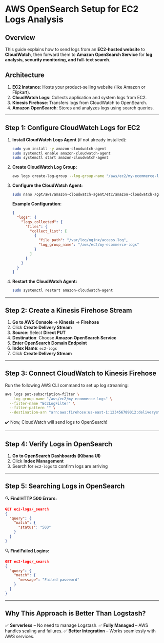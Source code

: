 # AWS OpenSearch Setup for EC2 Logs Analysis

## **Overview**
This guide explains how to send logs from an **EC2-hosted website** to **CloudWatch**, then forward them to **Amazon OpenSearch Service** for **log analysis, security monitoring, and full-text search**.

## **Architecture**
1. **EC2 Instance**: Hosts your product-selling website (like Amazon or Flipkart).
2. **CloudWatch Logs**: Collects application and system logs from EC2.
3. **Kinesis Firehose**: Transfers logs from CloudWatch to OpenSearch.
4. **Amazon OpenSearch**: Stores and analyzes logs using search queries.

---

## **Step 1: Configure CloudWatch Logs for EC2**
1. **Install CloudWatch Logs Agent** (if not already installed):
   ```bash
   sudo yum install -y amazon-cloudwatch-agent
   sudo systemctl enable amazon-cloudwatch-agent
   sudo systemctl start amazon-cloudwatch-agent
   ```
2. **Create CloudWatch Log Group:**
   ```bash
   aws logs create-log-group --log-group-name "/aws/ec2/my-ecommerce-logs"
   ```
3. **Configure the CloudWatch Agent:**
   ```bash
   sudo nano /opt/aws/amazon-cloudwatch-agent/etc/amazon-cloudwatch-agent.json
   ```
   **Example Configuration:**
   ```json
   {
     "logs": {
       "logs_collected": {
         "files": {
           "collect_list": [
             {
               "file_path": "/var/log/nginx/access.log",
               "log_group_name": "/aws/ec2/my-ecommerce-logs"
             }
           ]
         }
       }
     }
   }
   ```
4. **Restart the CloudWatch Agent:**
   ```bash
   sudo systemctl restart amazon-cloudwatch-agent
   ```

---

## **Step 2: Create a Kinesis Firehose Stream**
1. **Go to AWS Console** → **Kinesis** → **Firehose**
2. Click **Create Delivery Stream**
3. **Source**: Select **Direct PUT**
4. **Destination**: Choose **Amazon OpenSearch Service**
5. **Enter OpenSearch Domain Endpoint**
6. **Index Name**: `ec2-logs`
7. Click **Create Delivery Stream**

---

## **Step 3: Connect CloudWatch to Kinesis Firehose**
Run the following AWS CLI command to set up log streaming:
```bash
aws logs put-subscription-filter \
  --log-group-name "/aws/ec2/my-ecommerce-logs" \
  --filter-name "EC2LogFilter" \
  --filter-pattern "" \
  --destination-arn "arn:aws:firehose:us-east-1:123456789012:deliverystream/ec2-log-stream"
```
✔️ Now, CloudWatch will send logs to OpenSearch!

---

## **Step 4: Verify Logs in OpenSearch**
1. **Go to OpenSearch Dashboards (Kibana UI)**
2. Click **Index Management**
3. Search for `ec2-logs` to confirm logs are arriving

---

## **Step 5: Searching Logs in OpenSearch**

🔍 **Find HTTP 500 Errors:**
```json
GET ec2-logs/_search
{
  "query": {
    "match": {
      "status": "500"
    }
  }
}
```

🔍 **Find Failed Logins:**
```json
GET ec2-logs/_search
{
  "query": {
    "match": {
      "message": "Failed password"
    }
  }
}
```

---

## **Why This Approach is Better Than Logstash?**
✅ **Serverless** – No need to manage Logstash.
✅ **Fully Managed** – AWS handles scaling and failures.
✅ **Better Integration** – Works seamlessly with AWS services.
